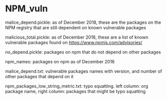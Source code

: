# NPM_vuln

malice_depend.pickle: as of December 2018, these are the packages on the NPM registry that are still dependent on known vulnerable packages

malicious_total.pickle: as of December 2018, these are a list of known vulnerable packages found on https://www.npmjs.com/advisories/

no_depend.pickle: packages on npm that do not depend on other packages

npm_names: packages on npm as of December 2018

malice_depend.txt: vulnerable packages names with version, and number of other packages that depend on it

npm_packages_low_string_metric.txt: typo squatting. left column: org package name, right column: packages that might be typo squatting
